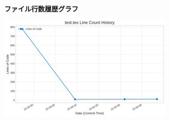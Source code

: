 ## ファイル行数履歴グラフ

![Line Count Graph](https://github.com/Wakayama-SocSEL/Writing/blob/master/docs/line_count_graph.svg?raw=true)
